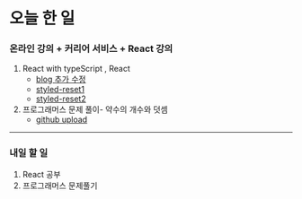 # 오늘 한 일

### 온라인 강의 + 커리어 서비스 + React 강의

1. React with typeScript , React
   - [blog 추가 수정](https://dkfma6033.tistory.com/148?category=1248417)
   - [styled-reset1 ](https://dkfma6033.tistory.com/154)
   - [styled-reset2](https://dkfma6033.tistory.com/155)
1. 프로그래머스 문제 풀이- 약수의 개수와 덧셈
   - [github upload](https://github.com/youahleum/Programmers)

---

### 내일 할 일

1. React 공부
1. 프로그래머스 문제풀기
